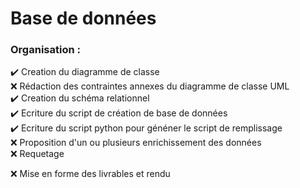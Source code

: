 # Base de données

### Organisation : 
✔️ Creation du diagramme de classe  
❌ Rédaction des contraintes annexes du diagramme de classe UML  
✔️ Creation du schéma relationnel  
✔️ Ecriture du script de création de base de données  
✔️ Ecriture du script python pour généner le script de remplissage  
❌ Proposition d'un ou plusieurs enrichissement des données  
❌ Requetage

❌ Mise en forme des livrables et rendu  